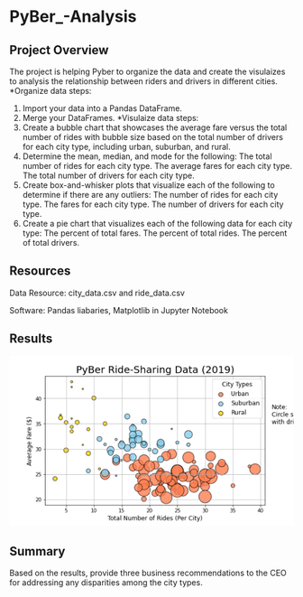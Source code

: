 # PyBer_-Analysis
## Project Overview
The project is helping Pyber to organize the data and create the visulaizes to analysis the relationship between riders and drivers in different cities.
*Organize data steps:
1. Import your data into a Pandas DataFrame.
2. Merge your DataFrames.
*Visulaize data steps:
1. Create a bubble chart that showcases the average fare versus the total number of rides with bubble size based on the total number of drivers for each city type, including urban, suburban, and rural.
2. Determine the mean, median, and mode for the following:
The total number of rides for each city type.
The average fares for each city type.
The total number of drivers for each city type.
3. Create box-and-whisker plots that visualize each of the following to determine if there are any outliers:
The number of rides for each city type.
The fares for each city type.
The number of drivers for each city type.
4. Create a pie chart that visualizes each of the following data for each city type:
The percent of total fares.
The percent of total rides.
The percent of total drivers.

## Resources
Data Resource: city_data.csv and ride_data.csv

Software: Pandas liabaries, Matplotlib in Jupyter Notebook

## Results
![img](analysis/Fig1.png)

## Summary

Based on the results, provide three business recommendations to the CEO for addressing any disparities among the city types.
